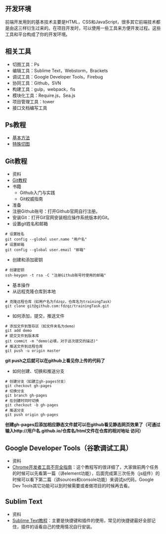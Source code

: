 ## 开发环境

前端开发用到的基本技术主要是HTML，CSS和JavaScript，很多其它前端技术都是由这三样衍生过来的。在项目开发时，可以使用一些工具来方便开发过程。这些工具和平台构成了你的开发环境。

## 相关工具
- 切图工具：Ps
- 编辑工具：Sublime Text，Webstorm，Brackets
- 调试工具：Google Developer Tools，Firebug
- 协同工具：Github，SVN
- 构建工具：gulp，webpack，fis
- 模块化工具：Require.js，Sea.js
- 项目管理工具：tower
- 接口文档编写工具

## Ps教程
- [基本方法](http://www.jianshu.com/p/2027afc995d9)
- [特殊切图](http://www.jianshu.com/p/1031b8aee925)

## Git教程
- 资料
 - [Git教程](http://www.liaoxuefeng.com/wiki/0013739516305929606dd18361248578c67b8067c8c017b000/00137628548491051ccfaef0ccb470894c858999603fedf000)
 - 书籍
   - Github入门与实践
   - Git权威指南 
- 准备
 - 注册Github账号：打开Github官网自行注册。
 - 安装Git：打开Git官网安装相应操作系统版本的Git。
 - 设置git姓名和邮箱
 ~~~
# 设置姓名
git config --global user.name "用户名"
# 设置邮箱
git config --global user.email "邮箱"
 ~~~
 - 创建和添加密钥
 ~~~
 # 创建密钥
 ssh-keygen -t rsa -C "注册Github账号时使用的邮箱"
 ~~~
- 基本操作
 - 从远程克隆仓库到本地
 ~~~
 # 克隆远程仓库（如用户名为fdzqz，仓库名为trainingTask）
 git clone git@github.com:fdzqz/trainingTask.git
 ~~~
 - 如何添加，提交，推送文件
 ~~~
 # 添加文件到暂存区（如文件夹名为demo）
 git add demo
 # 提交文件到版本库
 git commit -m "demo(必填，对于这次提交的描述)"
 # 推送文件到远程仓库
 git push -u origin master
 ~~~
**git push之后就可以在github上看见你上传的代码了**
 - 如何创建、切换和推送分支
 ~~~
 # 创建分支（如建立gh-pages分支）
 git checkout gh-pages
 # 切换分支
 git branch gh-pages
 # 在创建时同时切换
 git checkout -b gh-pages
 # 推送分支
 git push origin gh-pages
 ~~~
**创建gh-pages后添加相应静态文件就可以在github看见静态网页效果了（可通过输入http://用户名.github.io/仓库名/html文件在仓库的相对地址 访问）**

## Google Developer Tools（谷歌调试工具）
- 资料
 - [Chrome开发者工具不完全指南](https://www.zhihu.com/question/34682699/answer/81858413)：这个教程写的很详细了，大家做前两个任务的时候可以先看第一篇（讲element功能），后面完成第三次任务（js组件）的时候可以看下第二篇（讲sources和console功能）来调试js代码，Google Dev Tools其它功能可以到时候需要或者做项目的时候再去看。

## Sublim Text
- 资料
 - [Sublime Text教程](https://segmentfault.com/a/1190000004204640)：主要是快捷键和插件的使用，常见的快捷键最好全部记住，插件的话看自己的使用情况自行安装。


